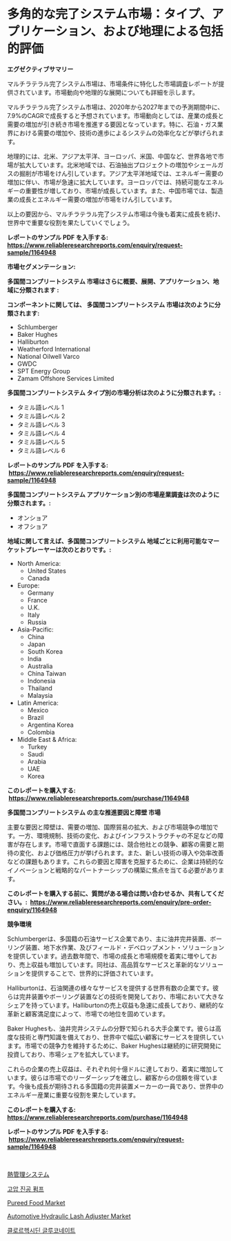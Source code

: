 <p><h1>多角的な完了システム市場：タイプ、アプリケーション、および地理による包括的評価</h1></p><p><strong>エグゼクティブサマリー</strong></p>
<p><p>マルチラテラル完了システム市場は、市場条件に特化した市場調査レポートが提供されています。市場動向や地理的な展開についても詳細を示します。</p><p>マルチラテラル完了システム市場は、2020年から2027年までの予測期間中に、7.9%のCAGRで成長すると予想されています。市場動向としては、産業の成長と需要の増加が引き続き市場を推進する要因となっています。特に、石油・ガス業界における需要の増加や、技術の進歩によるシステムの効率化などが挙げられます。</p><p>地理的には、北米、アジア太平洋、ヨーロッパ、米国、中国など、世界各地で市場が拡大しています。北米地域では、石油抽出プロジェクトの増加やシェールガスの掘削が市場をけん引しています。アジア太平洋地域では、エネルギー需要の増加に伴い、市場が急速に拡大しています。ヨーロッパでは、持続可能なエネルギーの重要性が増しており、市場が成長しています。また、中国市場では、製造業の成長とエネルギー需要の増加が市場をけん引しています。</p><p>以上の要因から、マルチラテラル完了システム市場は今後も着実に成長を続け、世界中で重要な役割を果たしていくでしょう。</p></p>
<p><strong>レポートのサンプル PDF を入手する: <a href="https://www.reliableresearchreports.com/enquiry/request-sample/1164948">https://www.reliableresearchreports.com/enquiry/request-sample/1164948</a></strong></p>
<p><strong>市場セグメンテーション:</strong></p>
<p><strong> 多国間コンプリートシステム 市場はさらに概要、展開、アプリケーション、地域に分類されます :</strong></p>
<p><strong>コンポーネントに関しては、 多国間コンプリートシステム 市場は次のように分類されます: &nbsp;</strong></p>
<p><ul><li>Schlumberger</li><li>Baker Hughes</li><li>Halliburton</li><li>Weatherford International</li><li>National Oilwell Varco</li><li>GWDC</li><li>SPT Energy Group</li><li>Zamam Offshore Services Limited</li></ul></p>
<p><strong> 多国間コンプリートシステム タイプ別の市場分析は次のように分類されます。:</strong></p>
<p><ul><li>タミル語レベル 1</li><li>タミル語レベル 2</li><li>タミル語レベル 3</li><li>タミル語レベル 4</li><li>タミル語レベル 5</li><li>タミル語レベル 6</li></ul></p>
<p><strong>レポートのサンプル PDF を入手する: &nbsp;<a href="https://www.reliableresearchreports.com/enquiry/request-sample/1164948">https://www.reliableresearchreports.com/enquiry/request-sample/1164948</a></strong></p>
<p><strong> 多国間コンプリートシステム アプリケーション別の市場産業調査は次のように分類されます。:</strong></p>
<p><ul><li>オンショア</li><li>オフショア</li></ul></p>
<p><strong>地域に関して言えば、多国間コンプリートシステム 地域ごとに利用可能なマーケットプレーヤーは次のとおりです。:</strong></p>
<p><ul>
    <li>
        North America:
        <ul>
            <li>United States</li>
            <li>Canada</li>
        </ul>
    </li>
    <li>
        Europe:
        <ul>
            <li>Germany</li>
            <li>France</li>
            <li>U.K.</li>
            <li>Italy</li>
            <li>Russia</li>
        </ul>
    </li>
    <li>
        Asia-Pacific:
        <ul>
            <li>China</li>
            <li>Japan</li>
            <li>South Korea</li>
            <li>India</li>
            <li>Australia</li>
            <li>China Taiwan</li>
            <li>Indonesia</li>
            <li>Thailand</li>
            <li>Malaysia</li>
        </ul>
    </li>
    <li>
        Latin America:
        <ul>
            <li>Mexico</li>
            <li>Brazil</li>
            <li>Argentina Korea</li>
            <li>Colombia</li>
        </ul>
    </li>
    <li>
        Middle East & Africa:
        <ul>
            <li>Turkey</li>
            <li>Saudi</li>
            <li>Arabia</li>
            <li>UAE</li>
            <li>Korea</li>
        </ul>
    </li>
    </ul></p>
<p><strong>このレポートを購入する: &nbsp;<a href="https://www.reliableresearchreports.com/purchase/1164948">https://www.reliableresearchreports.com/purchase/1164948</a></strong></p>
<p><strong>多国間コンプリートシステム の主な推進要因と障壁 市場</strong></p>
<p><p>主要な要因と障壁は、需要の増加、国際貿易の拡大、および市場競争の増加です。一方、環境規制、技術の変化、およびインフラストラクチャの不足などの障害が存在します。市場で直面する課題には、競合他社との競争、顧客の需要と期待の変化、および価格圧力が挙げられます。また、新しい技術の導入や効率改善などの課題もあります。これらの要因と障害を克服するために、企業は持続的なイノベーションと戦略的なパートナーシップの構築に焦点を当てる必要があります。</p></p>
<p><strong>このレポートを購入する前に、質問がある場合は問い合わせるか、共有してください。:&nbsp; <a href="https://www.reliableresearchreports.com/enquiry/pre-order-enquiry/1164948">https://www.reliableresearchreports.com/enquiry/pre-order-enquiry/1164948</a></strong></p>
<p><strong>競争環境</strong></p>
<p><p>Schlumbergerは、多国籍の石油サービス企業であり、主に油井完井装置、ボーリング装置、地下水作業、及びフィールド・デベロップメント・ソリューションを提供しています。過去数年間で、市場の成長と市場規模を着実に増やしており、売上収益も増加しています。同社は、高品質なサービスと革新的なソリューションを提供することで、世界的に評価されています。</p><p>Halliburtonは、石油関連の様々なサービスを提供する世界有数の企業です。彼らは完井装置やボーリング装置などの技術を開発しており、市場において大きなシェアを持っています。Halliburtonの売上収益も急速に成長しており、継続的な革新と顧客満足度によって、市場での地位を固めています。</p><p>Baker Hughesも、油井完井システムの分野で知られる大手企業です。彼らは高度な技術と専門知識を備えており、世界中で幅広い顧客にサービスを提供しています。市場での競争力を維持するために、Baker Hughesは継続的に研究開発に投資しており、市場シェアを拡大しています。</p><p>これらの企業の売上収益は、それぞれ何十億ドルに達しており、着実に増加しています。彼らは市場でのリーダーシップを確立し、顧客からの信頼を得ています。今後も成長が期待される多国籍の完井装置メーカーの一員であり、世界中のエネルギー産業に重要な役割を果たしています。</p></p>
<p><strong>このレポートを購入する: &nbsp; <a href="https://www.reliableresearchreports.com/purchase/1164948">https://www.reliableresearchreports.com/purchase/1164948</a></strong></p>
<p><strong>レポートのサンプル PDF を入手する: &nbsp;<a href="https://www.reliableresearchreports.com/enquiry/request-sample/1164948">https://www.reliableresearchreports.com/enquiry/request-sample/1164948</a></strong><strong></strong></p>
<p>&nbsp;</p>
<p><p><a href="https://github.com/lily-u-genius/Market-Research-Report-List-1/blob/main/123088017536.md">熱管理システム</a></p><p><a href="https://github.com/OwenHamiytll568745/Market-Research-Report-List-1/blob/main/531001916158.md">고압 진공 펌프</a></p><p><a href="https://github.com/dringals/Market-Research-Report-List-3/blob/main/pureed-food-market.md">Pureed Food Market</a></p><p><a href="https://issuu.com/reportprime-2/docs/automotive-hydraulic-lash-adjuster-market-size-203">Automotive Hydraulic Lash Adjuster Market</a></p><p><a href="https://github.com/vdhdwjyp90142/Market-Research-Report-List-1/blob/main/509140116157.md">클로르헥시딘 글루코네이트</a></p></p>